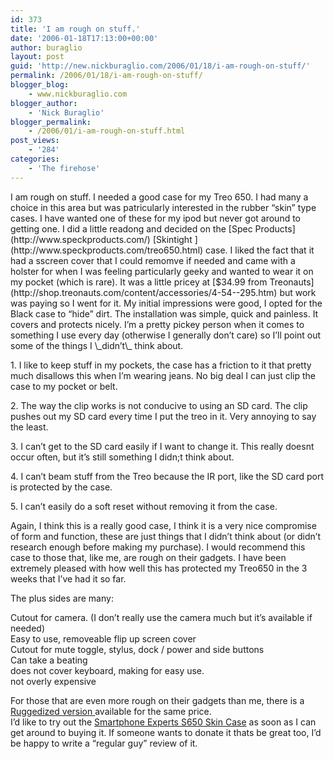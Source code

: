 ```yaml
---
id: 373
title: 'I am rough on stuff.'
date: '2006-01-18T17:13:00+00:00'
author: buraglio
layout: post
guid: 'http://new.nickburaglio.com/2006/01/18/i-am-rough-on-stuff/'
permalink: /2006/01/18/i-am-rough-on-stuff/
blogger_blog:
    - www.nickburaglio.com
blogger_author:
    - 'Nick Buraglio'
blogger_permalink:
    - /2006/01/i-am-rough-on-stuff.html
post_views:
    - '284'
categories:
    - 'The firehose'
---
```


<div></div>I am rough on stuff. I needed a good case for my Treo 650. I had many a choice in this area but was patricularly interested in the rubber “skin” type cases. I have wanted one of these for my ipod but never got around to getting one. I did a little readong and decided on the [Spec Products](http://www.speckproducts.com/) [Skintight ](http://www.speckproducts.com/treo650.html) case. I liked the fact that it had a sscreen cover that I could remomve if needed and came with a holster for when I was feeling particularly geeky and wanted to wear it on my pocket (which is rare). It was a little pricey at [$34.99 from Treonauts](http://shop.treonauts.com/content/accessories/4-54--295.htm) but work was paying so I went for it. My initial impressions were good, I opted for the Black case to “hide” dirt. The installation was simple, quick and painless. It covers and protects nicely. I’m a pretty pickey person when it comes to something I use every day (otherwise I generally don’t care) so I’ll point out some of the things I \_didn’t\_ think about.

1\. I like to keep stuff in my pockets, the case has a friction to it that pretty much disallows this when I’m wearing jeans. No big deal I can just clip the case to my pocket or belt.

2\. The way the clip works is not conducive to using an SD card. The clip pushes out my SD card every time I put the treo in it. Very annoying to say the least.

3\. I can’t get to the SD card easily if I want to change it. This really doesnt occur often, but it’s still something I didn;t think about.

4\. I can’t beam stuff from the Treo because the IR port, like the SD card port is protected by the case.

5\. I can’t easily do a soft reset without removing it from the case.

Again, I think this is a really good case, I think it is a very nice compromise of form and function, these are just things that I didn’t think about (or didn’t research enough before making my purchase). I would recommend this case to those that, like me, are rough on their gadgets. I have been extremely pleased with how well this has protected my Treo650 in the 3 weeks that I’ve had it so far.

The plus sides are many:

Cutout for camera. (I don’t really use the camera much but it’s available if needed)  
Easy to use, removeable flip up screen cover  
Cutout for mute toggle, stylus, dock / power and side buttons  
Can take a beating  
does not cover keyboard, making for easy use.  
not overly expensive

For those that are even more rough on their gadgets than me, there is a [Ruggedized version ](http://www.speckproducts.com/treo650ts.html) available for the same price.  
I’d like to try out the [Smartphone Experts S650 Skin Case](http://shop.treonauts.com/content/accessories/4-54--137.htm) as soon as I can get around to buying it. If someone wants to donate it thats be great too, I’d be happy to write a “regular guy” review of it.

<div></div>